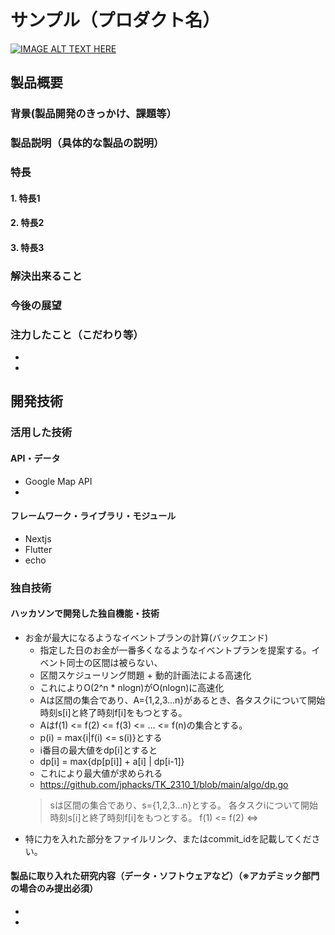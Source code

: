 # サンプル（プロダクト名）

[![IMAGE ALT TEXT HERE](https://jphacks.com/wp-content/uploads/2023/07/JPHACKS2023_ogp.png)](https://www.youtube.com/watch?v=yYRQEdfGjEg)

## 製品概要
### 背景(製品開発のきっかけ、課題等）
### 製品説明（具体的な製品の説明）
### 特長
#### 1. 特長1
#### 2. 特長2
#### 3. 特長3

### 解決出来ること
### 今後の展望
### 注力したこと（こだわり等）
* 
* 

## 開発技術
### 活用した技術
#### API・データ
* Google Map API 
* 

#### フレームワーク・ライブラリ・モジュール
* Nextjs
* Flutter
* echo



### 独自技術
#### ハッカソンで開発した独自機能・技術
* お金が最大になるようなイベントプランの計算(バックエンド)
    * 指定した日のお金が一番多くなるようなイベントプランを提案する。イベント同士の区間は被らない、
    * 区間スケジューリング問題 + 動的計画法による高速化
    * これによりO(2^n * nlogn)がO(nlogn)に高速化
    * Aは区間の集合であり、A={1,2,3...n}があるとき、各タスクiについて開始時刻s[i]と終了時刻f[i]をもつとする。
    * Aはf(1) <= f(2) <= f(3) <= ... <= f(n)の集合とする。 
    * p(i) = max{i|f(i) <= s(i)}とする
    * i番目の最大値をdp[i]とすると
    * dp[i] = max{dp[p[i]] + a[i] | dp[i-1]}
    * これにより最大値が求められる
    * https://github.com/jphacks/TK_2310_1/blob/main/algo/dp.go
    >sは区間の集合であり、s={1,2,3...n}とする。
    各タスクiについて開始時刻s[i]と終了時刻f[i]をもつとする。
    f(1) <= f(2) <=>
* 特に力を入れた部分をファイルリンク、またはcommit_idを記載してください。

#### 製品に取り入れた研究内容（データ・ソフトウェアなど）（※アカデミック部門の場合のみ提出必須）
* 
* 